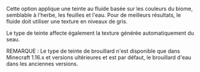 Cette option applique une teinte au fluide basée sur les couleurs du biome, semblable à l'herbe, les feuilles et l'eau.
Pour de meilleurs résultats, le fluide doit utiliser une texture en niveaux de gris.

Le type de teinte affecte également la texture générée automatiquement du seau.

REMARQUE : Le type de teinte de brouillard n'est disponible que dans Minecraft 1.16.x et versions ultérieures et est 
par défaut, le brouillard d'eau dans les anciennes versions.